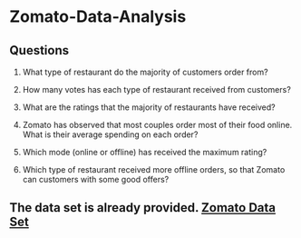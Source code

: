 # Zomato-Data-Analysis

## Questions
1) What type of restaurant do the majority of customers order from?

2) How many votes has each type of restaurant received from customers?

3) What are the ratings that the majority of restaurants have received?

4) Zomato has observed that most couples order most of their food online. What is their average spending on each order?

5) Which mode (online or offline) has received the maximum rating?

6) Which type of restaurant received more offline orders, so that Zomato can customers with some good offers?


## The data set is already provided. <a href="https://github.com/biswanathkar-24/Zomato-Data-Analysis/blob/main/Zomato%20data.csv"> Zomato Data Set</a>
